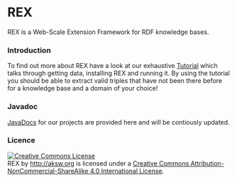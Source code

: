REX
===

REX is a Web-Scale Extension Framework for RDF knowledge bases.

### Introduction
To find out more about REX have a look at our exhaustive <a href="https://github.com/AKSW/REX/wiki">Tutorial</a> which talks through getting data, installing REX and running it. By using the tutorial you should be able to extract valid triples that have not been there before for a knowledge base and a domain of your choice!

### Javadoc
<a href="http://aksw.github.io/REX/">JavaDocs</a> for our projects are provided here and will be contiously updated.

### Licence
<a rel="license" href="http://creativecommons.org/licenses/by-nc-sa/4.0/"><img alt="Creative Commons License" style="border-width:0" src="http://i.creativecommons.org/l/by-nc-sa/4.0/88x31.png" /></a><br /><span xmlns:dct="http://purl.org/dc/terms/" property="dct:title">REX</span> by <span xmlns:cc="http://creativecommons.org/ns#" property="cc:attributionName">http://aksw.org</span> is licensed under a <a rel="license" href="http://creativecommons.org/licenses/by-nc-sa/4.0/">Creative Commons Attribution-NonCommercial-ShareAlike 4.0 International License</a>.
